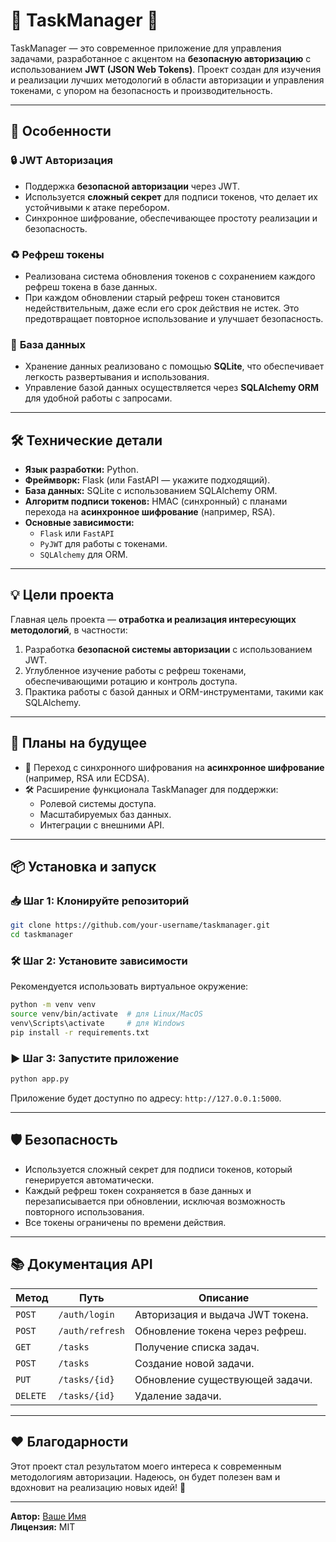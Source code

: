 
# 🌟 **TaskManager** 🌟

TaskManager — это современное приложение для управления задачами, разработанное с акцентом на **безопасную авторизацию** с использованием **JWT (JSON Web Tokens)**. Проект создан для изучения и реализации лучших методологий в области авторизации и управления токенами, с упором на безопасность и производительность.

---

## 🚀 **Особенности**

### 🔒 **JWT Авторизация**
- Поддержка **безопасной авторизации** через JWT.
- Используется **сложный секрет** для подписи токенов, что делает их устойчивыми к атаке перебором.
- Синхронное шифрование, обеспечивающее простоту реализации и безопасность.

### ♻️ **Рефреш токены**
- Реализована система обновления токенов с сохранением каждого рефреш токена в базе данных.
- При каждом обновлении старый рефреш токен становится недействительным, даже если его срок действия не истек. Это предотвращает повторное использование и улучшает безопасность.

### 💾 **База данных**
- Хранение данных реализовано с помощью **SQLite**, что обеспечивает легкость развертывания и использования.
- Управление базой данных осуществляется через **SQLAlchemy ORM** для удобной работы с запросами.

---

## 🛠 **Технические детали**

- **Язык разработки:** Python.
- **Фреймворк:** Flask (или FastAPI — укажите подходящий).
- **База данных:** SQLite с использованием SQLAlchemy ORM.
- **Алгоритм подписи токенов:** HMAC (синхронный) с планами перехода на **асинхронное шифрование** (например, RSA).
- **Основные зависимости:**
  - `Flask` или `FastAPI`
  - `PyJWT` для работы с токенами.
  - `SQLAlchemy` для ORM.

---

## 💡 **Цели проекта**

Главная цель проекта — **отработка и реализация интересующих методологий**, в частности:

1. Разработка **безопасной системы авторизации** с использованием JWT.
2. Углубленное изучение работы с рефреш токенами, обеспечивающими ротацию и контроль доступа.
3. Практика работы с базой данных и ORM-инструментами, такими как SQLAlchemy.

---

## 🔮 **Планы на будущее**

- 🚧 Переход с синхронного шифрования на **асинхронное шифрование** (например, RSA или ECDSA).
- 🛠 Расширение функционала TaskManager для поддержки:
  - Ролевой системы доступа.
  - Масштабируемых баз данных.
  - Интеграции с внешними API.

---

## 📦 **Установка и запуск**

### 📥 **Шаг 1: Клонируйте репозиторий**
```bash
git clone https://github.com/your-username/taskmanager.git
cd taskmanager
```

### 🛠 **Шаг 2: Установите зависимости**
Рекомендуется использовать виртуальное окружение:
```bash
python -m venv venv
source venv/bin/activate  # для Linux/MacOS
venv\Scripts\activate     # для Windows
pip install -r requirements.txt
```

### ▶️ **Шаг 3: Запустите приложение**
```bash
python app.py
```

Приложение будет доступно по адресу: `http://127.0.0.1:5000`.

---

## 🛡 **Безопасность**

- Используется сложный секрет для подписи токенов, который генерируется автоматически.
- Каждый рефреш токен сохраняется в базе данных и перезаписывается при обновлении, исключая возможность повторного использования.
- Все токены ограничены по времени действия.

---

## 📚 **Документация API**

| Метод   | Путь                | Описание                             |
|---------|---------------------|-------------------------------------|
| `POST`  | `/auth/login`       | Авторизация и выдача JWT токена.     |
| `POST`  | `/auth/refresh`     | Обновление токена через рефреш.      |
| `GET`   | `/tasks`            | Получение списка задач.              |
| `POST`  | `/tasks`            | Создание новой задачи.               |
| `PUT`   | `/tasks/{id}`       | Обновление существующей задачи.      |
| `DELETE`| `/tasks/{id}`       | Удаление задачи.                     |

---

## ❤️ **Благодарности**

Этот проект стал результатом моего интереса к современным методологиям авторизации. Надеюсь, он будет полезен вам и вдохновит на реализацию новых идей! 🙌

---

**Автор:** [Ваше Имя](https://github.com/your-username)  
**Лицензия:** MIT
